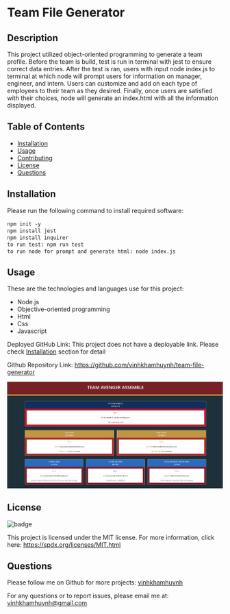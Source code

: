 
# Team File Generator
  
  
## Description 
  
This project utilized object-oriented programming to generate a team profile. Before the team is build, test is run in terminal with jest to ensure correct data entries. After the test is ran, users with input node index.js to terminal at which node will prompt users for information on manager, engineer, and intern. Users can customize and add on each type of employees to their team as they desired. Finally, once users are satisfied with their choices, node will generate an index.html with all the information displayed.


## Table of Contents

* [Installation](#Installation)
* [Usage](#Usage) 
* [Contributing](#Contributing)
* [License](#License)
* [Questions](#Questions)
  

## Installation 
  
Please run the following command to install required software:

```
npm init -y  
npm install jest
npm install inquirer 
to run test: npm run test 
to run node for prompt and generate html: node index.js
```


## Usage

These are the technologies and languages use for this project: 
* Node.js
* Objective-oriented programming
* Html
* Css
* Javascript 

Deployed GitHub Link:   This project does not have a deployable link. Please check [Installation](#Installation) section for detail 

Github Repository Link: https://github.com/vinhkhamhuynh/team-file-generator
  
![team avenger theme with 1 manager, 2 engineer ,and 3 intern , all with name , id , email](./src/team-avenger-screenshot.PNG)
  
   
## License 
  

![badge](https://img.shields.io/badge/license-MIT-orange)
 
This project is licensed under the MIT license. For more information, click here: https://spdx.org/licenses/MIT.html 
 



## Questions
  
Please follow me on Github for more projects: [vinhkhamhuynh](https://github.com/vinhkhamhuynh) 

For any questions or to report issues, please email me at: vinhkhamhuynh@gmail.com
  

